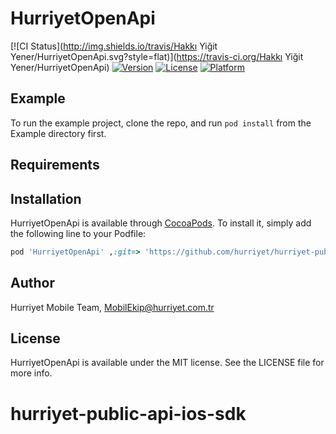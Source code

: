 # HurriyetOpenApi

[![CI Status](http://img.shields.io/travis/Hakkı Yiğit Yener/HurriyetOpenApi.svg?style=flat)](https://travis-ci.org/Hakkı Yiğit Yener/HurriyetOpenApi)
[![Version](https://img.shields.io/cocoapods/v/HurriyetOpenApi.svg?style=flat)](http://cocoapods.org/pods/HurriyetOpenApi)
[![License](https://img.shields.io/cocoapods/l/HurriyetOpenApi.svg?style=flat)](http://cocoapods.org/pods/HurriyetOpenApi)
[![Platform](https://img.shields.io/cocoapods/p/HurriyetOpenApi.svg?style=flat)](http://cocoapods.org/pods/HurriyetOpenApi)

## Example

To run the example project, clone the repo, and run `pod install` from the Example directory first.

## Requirements

## Installation

HurriyetOpenApi is available through [CocoaPods](http://cocoapods.org). To install
it, simply add the following line to your Podfile:

```ruby
pod 'HurriyetOpenApi' ,:git=> 'https://github.com/hurriyet/hurriyet-public-api-ios-sdk.git', :branch => 'master'
```

## Author

Hurriyet Mobile Team, MobilEkip@hurriyet.com.tr

## License

HurriyetOpenApi is available under the MIT license. See the LICENSE file for more info.
# hurriyet-public-api-ios-sdk
